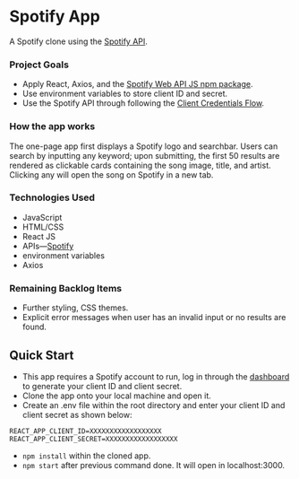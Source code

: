 # Spotify App

A Spotify clone using the [Spotify API](https://developer.spotify.com/documentation/web-api/).

### Project Goals

* Apply React, Axios, and the [Spotify Web API JS npm package](https://github.com/jmperez/spotify-web-api-js).
* Use environment variables to store client ID and secret.
* Use the Spotify API through following the [Client Credentials Flow](https://developer.spotify.com/documentation/general/guides/authorization/client-credentials/).

### How the app works

The one-page app first displays a Spotify logo and searchbar. Users can search by inputting any keyword; upon submitting, the first 50 results are rendered as clickable cards containing the song image, title, and artist. Clicking any will open the song on Spotify in a new tab.

### Technologies Used

* JavaScript
* HTML/CSS
* React JS
* APIs&mdash;[Spotify](https://developer.spotify.com/documentation/web-api/)
* environment variables
* Axios

### Remaining Backlog Items

* Further styling, CSS themes.
* Explicit error messages when user has an invalid input or no results are found.

## Quick Start

* This app requires a Spotify account to run, log in through the [dashboard](https://developer.spotify.com/dashboard/login) to generate your client ID and client secret.
* Clone the app onto your local machine and open it.
* Create an .env file within the root directory and enter your client ID and client secret as shown below:

````
REACT_APP_CLIENT_ID=XXXXXXXXXXXXXXXXXX
REACT_APP_CLIENT_SECRET=XXXXXXXXXXXXXXXXXX
````

* ````npm install```` within the cloned app.
* ````npm start```` after previous command done. It will open in localhost:3000.
